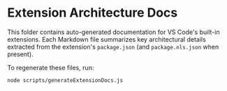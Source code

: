 # Extension Architecture Docs

This folder contains auto-generated documentation for VS Code's built-in extensions.
Each Markdown file summarizes key architectural details extracted from the extension's
`package.json` (and `package.nls.json` when present).

To regenerate these files, run:

```bash
node scripts/generateExtensionDocs.js
```
